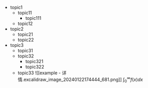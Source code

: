 - topic1
	- topic11
		- topic111
	- topic12
- topic2
	- topic21
	- topic22
- topic3
	- topic31
	- topic32
		- topic321
		- topic322
	- topic33 ![[example - 详情.excalidraw_image_20240122174444_681.png]] $\int_{0}^{\infty}{f(x)dx}$
	